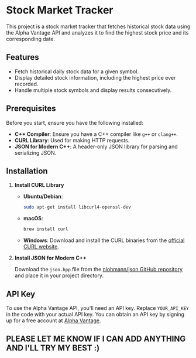 # Stock Market Tracker

This project is a stock market tracker that fetches historical stock data using the Alpha Vantage API and analyzes it to find the highest stock price and its corresponding date.

## Features

- Fetch historical daily stock data for a given symbol.
- Display detailed stock information, including the highest price ever recorded.
- Handle multiple stock symbols and display results consecutively.

## Prerequisites

Before you start, ensure you have the following installed:

- **C++ Compiler**: Ensure you have a C++ compiler like `g++` or `clang++`.
- **CURL Library**: Used for making HTTP requests.
- **JSON for Modern C++**: A header-only JSON library for parsing and serializing JSON.

## Installation

1. **Install CURL Library**

   - **Ubuntu/Debian**: 
     ```bash
     sudo apt-get install libcurl4-openssl-dev
     ```
   - **macOS**: 
     ```bash
     brew install curl
     ```
   - **Windows**: Download and install the CURL binaries from the [official CURL website](https://curl.se/windows/).

2. **Install JSON for Modern C++**

   Download the `json.hpp` file from the [nlohmann/json GitHub repository](https://github.com/nlohmann/json) and place it in your project directory.

## API Key

To use the Alpha Vantage API, you'll need an API key. Replace `YOUR_API_KEY` in the code with your actual API key. You can obtain an API key by signing up for a free account at [Alpha Vantage](https://www.alphavantage.co/support/#api-key).

## PLEASE LET ME KNOW IF I CAN ADD ANYTHING AND I'LL TRY MY BEST :)
